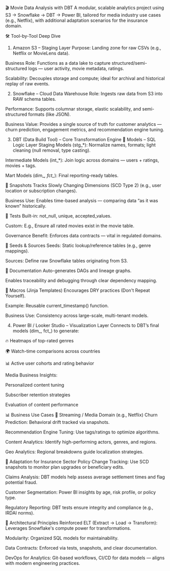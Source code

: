 🎬 Movie Data Analysis with DBT
A modular, scalable analytics project using S3 → Snowflake → DBT → Power BI, tailored for media industry use cases (e.g., Netflix), with additional adaptation scenarios for the insurance domain.

🛠️ Tool-by-Tool Deep Dive
1. Amazon S3 – Staging Layer
Purpose: Landing zone for raw CSVs (e.g., Netflix or MovieLens data).

Business Role: Functions as a data lake to capture structured/semi-structured logs — user activity, movie metadata, ratings.

Scalability: Decouples storage and compute; ideal for archival and historical replay of raw events.

2. Snowflake – Cloud Data Warehouse
Role: Ingests raw data from S3 into RAW schema tables.

Performance: Supports columnar storage, elastic scalability, and semi-structured formats (like JSON).

Business Value: Provides a single source of truth for customer analytics — churn prediction, engagement metrics, and recommendation engine tuning.

3. DBT (Data Build Tool) – Core Transformation Engine
🔹 Models – SQL Logic Layer
Staging Models (stg_*): Normalize names, formats; light cleaning (null removal, type casting).

Intermediate Models (int_*): Join logic across domains — users + ratings, movies + tags.

Mart Models (dim_*, fct_*): Final reporting-ready tables.

🔹 Snapshots
Tracks Slowly Changing Dimensions (SCD Type 2) (e.g., user location or subscription changes).

Business Use: Enables time-based analysis — comparing data “as it was known” historically.

🔹 Tests
Built-in: not_null, unique, accepted_values.

Custom: E.g., Ensure all rated movies exist in the movie table.

Governance Benefit: Enforces data contracts — vital in regulated domains.

🔹 Seeds & Sources
Seeds: Static lookup/reference tables (e.g., genre mappings).

Sources: Define raw Snowflake tables originating from S3.

🔹 Documentation
Auto-generates DAGs and lineage graphs.

Enables traceability and debugging through clear dependency mapping.

🔹 Macros (Jinja Templates)
Encourages DRY practices (Don't Repeat Yourself).

Example: Reusable current_timestamp() function.

Business Use: Consistency across large-scale, multi-tenant models.

4. Power BI / Looker Studio – Visualization Layer
Connects to DBT’s final models (dim_, fct_) to generate:

🔥 Heatmaps of top-rated genres

🌍 Watch-time comparisons across countries

📊 Active user cohorts and rating behavior

Media Business Insights:

Personalized content tuning

Subscriber retention strategies

Evaluation of content performance

📊 Business Use Cases
🎥 Streaming / Media Domain (e.g., Netflix)
Churn Prediction: Behavioral drift tracked via snapshots.

Recommendation Engine Tuning: Use tags/ratings to optimize algorithms.

Content Analytics: Identify high-performing actors, genres, and regions.

Geo Analytics: Regional breakdowns guide localization strategies.

🏦 Adaptation for Insurance Sector
Policy Change Tracking: Use SCD snapshots to monitor plan upgrades or beneficiary edits.

Claims Analysis: DBT models help assess average settlement times and flag potential fraud.

Customer Segmentation: Power BI insights by age, risk profile, or policy type.

Regulatory Reporting: DBT tests ensure integrity and compliance (e.g., IRDAI norms).

🧠 Architectural Principles Reinforced
ELT (Extract → Load → Transform): Leverages Snowflake's compute power for transformations.

Modularity: Organized SQL models for maintainability.

Data Contracts: Enforced via tests, snapshots, and clear documentation.

DevOps for Analytics: Git-based workflows, CI/CD for data models — aligns with modern engineering practices.
